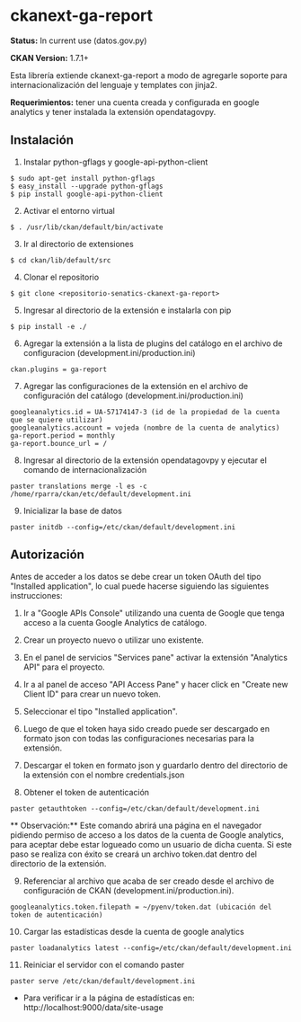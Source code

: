 ckanext-ga-report
=================

**Status:** In current use (datos.gov.py)

**CKAN Version:** 1.7.1+

Esta librería extiende ckanext-ga-report a modo de agregarle soporte para internacionalización del lenguaje y templates con jinja2.

**Requerimientos:** tener una cuenta creada y configurada en google analytics y tener instalada la extensión opendatagovpy.

Instalación
-----------

1. Instalar python-gflags y google-api-python-client
```
$ sudo apt-get install python-gflags
$ easy_install --upgrade python-gflags
$ pip install google-api-python-client
```

2. Activar el entorno virtual
```
$ . /usr/lib/ckan/default/bin/activate
```

3. Ir al directorio de extensiones
```
$ cd ckan/lib/default/src
```

4. Clonar el repositorio
```
$ git clone <repositorio-senatics-ckanext-ga-report>
```

5. Ingresar al directorio de la extensión e instalarla con pip
```
$ pip install -e ./
```

6. Agregar la extensión a la lista de plugins del catálogo en el archivo de configuracion (development.ini/production.ini)
```
ckan.plugins = ga-report
```

7. Agregar las configuraciones de la extensión en el archivo de configuración del catálogo (development.ini/production.ini)
```
googleanalytics.id = UA-57174147-3 (id de la propiedad de la cuenta que se quiere utilizar)
googleanalytics.account = vojeda (nombre de la cuenta de analytics)
ga-report.period = monthly
ga-report.bounce_url = /
```

8. Ingresar al directorio de la extensión opendatagovpy y ejecutar el comando de internacionalización
```
paster translations merge -l es -c /home/rparra/ckan/etc/default/development.ini
```

9. Inicializar la base de datos
```
paster initdb --config=/etc/ckan/default/development.ini
```

Autorización
------------

Antes de acceder a los datos se debe crear un token OAuth del tipo "Installed application", lo cual puede hacerse siguiendo las siguientes instrucciones:
1. Ir a "Google APIs Console" utilizando una cuenta de Google que tenga acceso a la cuenta Google Analytics de catálogo.
2. Crear un proyecto nuevo o utilizar uno existente.
3. En el panel de servicios "Services pane" activar la extensión "Analytics API" para el proyecto.
4. Ir a al panel de acceso "API Access Pane" y hacer click en "Create new Client ID" para crear un nuevo token.
5. Seleccionar el tipo "Installed application".
6. Luego de que el token haya sido creado puede ser descargado en formato json con todas las configuraciones necesarias para la extensión.

7. Descargar el token en formato json y guardarlo dentro del directorio de la extensión con el nombre credentials.json

8. Obtener el token de autenticación
```
paster getauthtoken --config=/etc/ckan/default/development.ini
```
** Observación:** Este comando abrirá una página en el navegador pidiendo permiso de acceso a los datos de la cuenta de Google analytics, para aceptar debe estar logueado como un usuario de dicha cuenta. Si este paso se realiza con éxito se creará un archivo token.dat dentro del directorio de la extensión.

9. Referenciar al archivo que acaba de ser creado desde el archivo de configuración de CKAN (development.ini/production.ini).
```
googleanalytics.token.filepath = ~/pyenv/token.dat (ubicación del token de autenticación)
```

10. Cargar las estadísticas desde la cuenta de google analytics
```
paster loadanalytics latest --config=/etc/ckan/default/development.ini
```

11. Reiniciar el servidor con el comando paster
```
paster serve /etc/ckan/default/development.ini
```

* Para verificar ir a la página de estadísticas en: http://localhost:9000/data/site-usage
